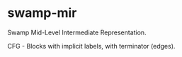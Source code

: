 # swamp-mir

Swamp Mid-Level Intermediate Representation.

CFG - Blocks with implicit labels, with terminator (edges).
